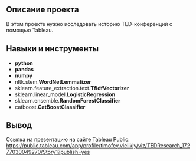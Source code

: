 ## Описание проекта

В этом проекте нужно исследовать историю TED-конференций с помощью Tableau.

## Навыки и инструменты

- **python**
- **pandas**
- **numpy**
- nltk.stem.**WordNetLemmatizer**
- sklearn.feature_extraction.text.**TfidfVectorizer**
- sklearn.linear_model.**LogisticRegression**
- sklearn.ensemble.**RandomForestClassifier**
- catboost.**CatBoostClassifier**



## Вывод

Cсылка на презентацию на сайте Tableau Public: https://public.tableau.com/app/profile/timofey.vielikiy/viz/TEDResearch_17277030049270/Story1?publish=yes